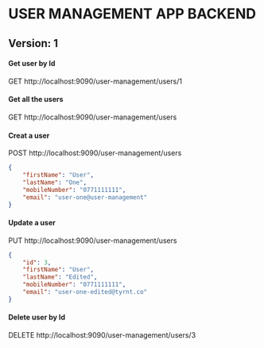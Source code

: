 # USER MANAGEMENT APP BACKEND

## Version: 1

#### Get user by Id
GET http://localhost:9090/user-management/users/1

#### Get all the users
GET http://localhost:9090/user-management/users

#### Creat a user
POST http://localhost:9090/user-management/users

```json
{
    "firstName": "User",
	"lastName": "One",
	"mobileNumber": "0771111111",
	"email": "user-one@user-management"
}
```

#### Update a user
PUT http://localhost:9090/user-management/users

```json
{
	"id": 3,
    "firstName": "User",
	"lastName": "Edited",
	"mobileNumber": "0771111111",
	"email": "user-one-edited@tyrnt.co"
}
```

#### Delete user by Id
DELETE http://localhost:9090/user-management/users/3